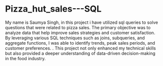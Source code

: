 # Pizza_hut_sales---SQL

My name is Saumya Singh, in this project i have utilized sql queries to solve questions that were related to pizza sales. The primary objective was to analyze data that help improve sales strategies and customer satisfaction. By leveraging various SQL techniques such as joins, subqueries, and aggregate functions, I was able to identify trends, peak sales periods, and customer preferences. . This project not only enhanced my technical skills but also provided a deeper understanding of data-driven decision-making in the food industry.
